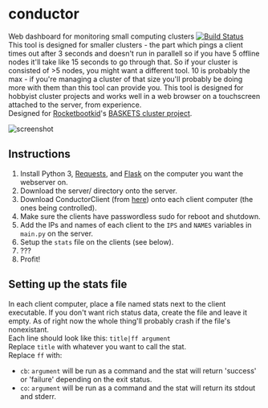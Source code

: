 # conductor
Web dashboard for monitoring small computing clusters [![Build Status](https://dittoslash.uk/jenkins/job/conductor/job/master/badge/icon)](https://dittoslash.uk/jenkins/job/conductor/job/master/)  
This tool is designed for smaller clusters - the part which pings a client times out after 3 seconds and doesn't run in parallell so if you have 5 offline nodes it'll take like 15 seconds to go through that. So if your cluster is consisted of >5 nodes, you might want a different tool. 10 is probably the max - if you're managing a cluster of that size you'll probably be doing more with them than this tool can provide you. This tool is designed for hobbyist cluster projects and works well in a web browser on a touchscreen attached to the server, from experience.  
Designed for [Rocketbootkid](https://twitter.com/rocketbootkid)'s [BASKETS cluster project](http://rcpaterson.co.uk/blog/test/building-pen-test-baskets/).

![screenshot](https://dittoslash.uk/conductor.png)

## Instructions
1. Install Python 3, [Requests](http://docs.python-requests.org/en/master/), and [Flask](http://flask.pocoo.org/) on the computer you want the webserver on.
2. Download the server/ directory onto the server.
3. Download ConductorClient (from [here](https://dittoslash.uk/jenkins/job/conductor/job/master/)) onto each client computer (the ones being controlled).
4. Make sure the clients have passwordless sudo for reboot and shutdown.
5. Add the IPs and names of each client to the `IPS` and `NAMES` variables in `main.py` on the server.
6. Setup the `stats` file on the clients (see below).
7. ???
8. Profit!


## Setting up the stats file
In each client computer, place a file named stats next to the client executable.
If you don't want rich status data, create the file and leave it empty. As of right now the whole thing'll probably crash if the file's nonexistant.  
Each line should look like this:
`title|ff argument`  
Replace `title` with whatever you want to call the stat.  
Replace `ff` with:
* `cb`: `argument` will be run as a command and the stat will return 'success' or 'failure' depending on the exit status.
* `co`: `argument` will be run as a command and the stat will return its stdout and stderr.
